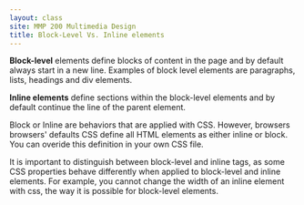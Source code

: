 ```yaml
---
layout: class
site: MMP 200 Multimedia Design
title: Block-Level Vs. Inline elements
---
```


**Block-level** elements define blocks of content in the page and by default always start in a new line. Examples of block level elements are paragraphs, lists, headings and div elements.

**Inline elements** define sections within the block-level elements and by default continue the line of the parent element.

Block or Inline are behaviors that are applied with CSS. However, browsers browsers' defaults CSS define all HTML elements as either inline or block. You can overide this definition in your own CSS file.

It is important to distinguish between block-level and inline tags, as some CSS properties behave differently when applied to block-level and inline elements. For example, you cannot change the width of an inline element with css, the way it is possible for block-level elements.

